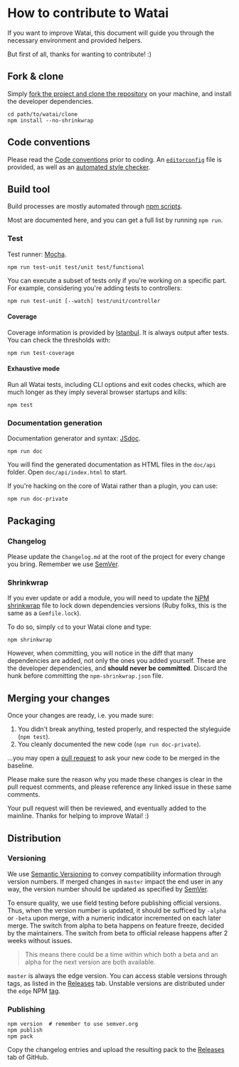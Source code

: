 How to contribute to Watai
==========================

If you want to improve Watai, this document will guide you through the necessary environment and provided helpers.

But first of all, thanks for wanting to contribute!  :)


Fork & clone
------------

Simply [fork the project and clone the repository](https://help.github.com/articles/fork-a-repo) on your machine, and install the developer dependencies.

```shell
cd path/to/watai/clone
npm install --no-shrinkwrap
```


Code conventions
----------------

Please read the [Code conventions](https://github.com/MattiSG/Watai/wiki/Code-conventions) prior to coding. An [`editorconfig`](http://editorconfig.org/) file is provided, as well as an [automated style checker](https://github.com/mdevils/node-jscs).


Build tool
----------

Build processes are mostly automated through [npm scripts](https://www.npmjs.org/doc/cli/npm-run-script.html).

Most are documented here, and you can get a full list by running `npm run`.


### Test

Test runner: [Mocha](http://visionmedia.github.com/mocha/).

	npm run test-unit test/unit test/functional

You can execute a subset of tests only if you're working on a specific part. For example, considering you're adding tests to controllers:

	npm run test-unit [--watch] test/unit/controller


#### Coverage

Coverage information is provided by [Istanbul](https://github.com/gotwarlost/istanbul). It is always output after tests. You can check the thresholds with:

	npm run test-coverage


#### Exhaustive mode

Run all Watai tests, including CLI options and exit codes checks, which are much longer as they imply several browser startups and kills:

	npm test


### Documentation generation

Documentation generator and syntax: [JSdoc](http://usejsdoc.org).

	npm run doc

You will find the generated documentation as HTML files in the `doc/api` folder. Open `doc/api/index.html` to start.

If you're hacking on the core of Watai rather than a plugin, you can use:

	npm run doc-private


Packaging
---------

### Changelog

Please update the `Changelog.md` at the root of the project for every change you bring.
Remember we use [SemVer](http://semver.org).


### Shrinkwrap

If you ever update or add a module, you will need to update the [NPM shrinkwrap](https://npmjs.org/doc/shrinkwrap.html) file to lock down dependencies versions (Ruby folks, this is the same as a `Gemfile.lock`).

To do so, simply `cd` to your Watai clone and type:

	npm shrinkwrap

However, when committing, you will notice in the diff that many dependencies are added, not only the ones you added yourself. These are the developer dependencies, and **should never be committed**. Discard the hunk before committing the `npm-shrinkwrap.json` file.


Merging your changes
--------------------

Once your changes are ready, i.e. you made sure:

1. You didn't break anything, tested properly, and respected the styleguide (`npm test`).
2. You cleanly documented the new code (`npm run doc-private`).

…you may open a [pull request](https://help.github.com/articles/using-pull-requests) to ask your new code to be merged in the baseline.

Please make sure the reason why you made these changes is clear in the pull request comments, and please reference any linked issue in these same comments.

Your pull request will then be reviewed, and eventually added to the mainline. Thanks for helping to improve Watai!  :)


Distribution
------------

### Versioning

We use [Semantic Versioning](http://semver.org) to convey compatibility information through version numbers. If merged changes in `master` impact the end user in any way, the version number should be updated as specified by [SemVer](http://semver.org).

To ensure quality, we use field testing before publishing official versions. Thus, when the version number is updated, it should be sufficed by `-alpha` or `-beta` upon merge, with a numeric indicator incremented on each later merge. The switch from alpha to beta happens on feature freeze, decided by the maintainers. The switch from beta to official release happens after 2 weeks without issues.

> This means there could be a time within which both a beta and an alpha for the next version are both available.

`master` is always the edge version. You can access stable versions through tags, as listed in the [Releases](https://github.com/MattiSG/Watai/releases) tab. Unstable versions are distributed under the `edge` NPM [tag](https://docs.npmjs.com/cli/dist-tag).


### Publishing

```shell
npm version  # remember to use semver.org
npm publish
npm pack
```

Copy the changelog entries and upload the resulting pack to the [Releases](https://github.com/MattiSG/Watai/releases) tab of GitHub.
